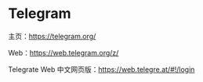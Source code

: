 # Telegram

主页：https://telegram.org/

Web：https://web.telegram.org/z/

Telegrate Web 中文网页版：https://web.telegre.at/#!/login

